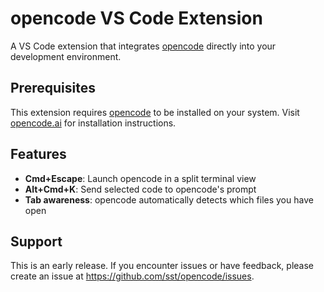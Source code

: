 # opencode VS Code Extension

A VS Code extension that integrates [opencode](https://opencode.ai) directly into your development environment.

## Prerequisites

This extension requires [opencode](https://opencode.ai) to be installed on your system. Visit [opencode.ai](https://opencode.ai) for installation instructions.

## Features

- **Cmd+Escape**: Launch opencode in a split terminal view
- **Alt+Cmd+K**: Send selected code to opencode's prompt
- **Tab awareness**: opencode automatically detects which files you have open

## Support

This is an early release. If you encounter issues or have feedback, please create an issue at https://github.com/sst/opencode/issues.
